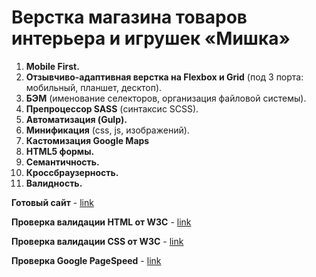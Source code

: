 # Верстка магазина товаров интерьера и игрушек «Мишка»

1. **Mobile First.**
2. **Отзывчиво-адаптивная верстка на Flexbox  и Grid** (под 3 порта: мобильный, планшет, десктоп).
3. **БЭМ** (именование селекторов, организация файловой системы).
4. **Препроцессор SASS** (синтаксис SCSS).
5. **Автоматизация (Gulp).**
6. **Минификация** (сss, js, изображений).
9. **Кастомизация Google Maps**
8. **HTML5 формы.**
3. **Семантичность.**
10. **Кроссбраузерность.**
11. **Валидность.**

**Готовый сайт** - [link](https://alexfuturist.github.io/mishka-adaptive/)

**Проверка валидации HTML от W3C**  - [link](https://validator.w3.org/nu/?doc=https%3A%2F%2Falexfuturist.github.io%2Fmishka-adaptive%2F)

**Проверка валидации CSS от W3C**  - [link](https://jigsaw.w3.org/css-validator/validator?uri=https%3A%2F%2Falexfuturist.github.io%2Fmishka-adaptive%2F&profile=css3svg&usermedium=all&warning=1&vextwarning=&lang=ru)

**Проверка Google PageSpeed**  - [link](https://developers.google.com/speed/pagespeed/insights/?hl=uk&url=https%3A%2F%2Falexfuturist.github.io%2Fmishka-adaptive%2F&tab=desktop)
